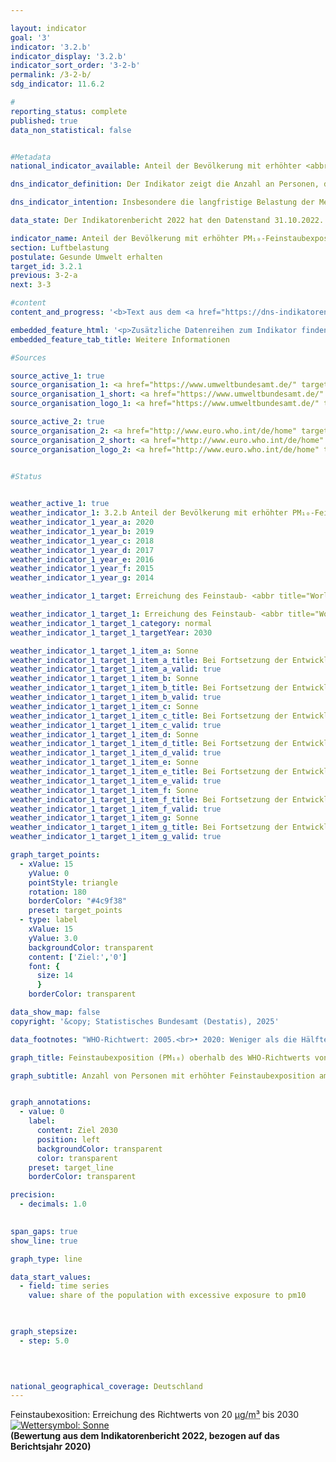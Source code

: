 ```yaml
---

layout: indicator        
goal: '3'        
indicator: '3.2.b'        
indicator_display: '3.2.b'        
indicator_sort_order: '3-2-b'        
permalink: /3-2-b/        
sdg_indicator: 11.6.2        

#
reporting_status: complete        
published: true        
data_non_statistical: false        


#Metadata        
national_indicator_available: Anteil der Bevölkerung mit erhöhter <abbr title="Feinstaub (Durchmesser kleiner 10&nbsp;Mikrometer)" tabindex="0">PM₁₀</abbr>-Feinstaubexposition        

dns_indicator_definition: Der Indikator zeigt die Anzahl an Personen, die an ihrem Wohnort im Jahresmittel einer Exposition von mehr als 20&nbsp;Mikrogramm (<abbr title="Mikrogramm" tabindex="0">µg</abbr>) Feinstaub <abbr title="Feinstaub (Durchmesser kleiner 10&nbsp;Mikrometer)" tabindex="0">PM₁₀</abbr> (Staubteilchen mit einem Durchmesser kleiner 10&nbsp;Mikrometer) pro Kubikmeter (<abbr title="Kubikmeter" tabindex="0">m³</abbr>) Luft ausgesetzt waren (nur Hintergrundbelastungen, ohne lokale Quellen).        

dns_indicator_intention: Insbesondere die langfristige Belastung der Menschen mit Feinstaub kann unter anderem zu Erkrankungen der Atemwege und des Herz-Kreislauf-Systems als auch zu einem erhöhten Risiko für Diabetes Mellitus Typ 2&nbsp;und neurodegenerative Erkrankungen führen. Zum besseren Schutz der Gesundheit soll daher bis zum Jahr 2030&nbsp;erreicht werden, dass kein Mensch in Deutschland an seinem Wohnort einer Feinstaubkonzentration (<abbr title="Feinstaub (Durchmesser kleiner 10&nbsp;Mikrometer)" tabindex="0">PM₁₀</abbr>) von mehr als 20&nbsp;Mikrogramm (<abbr title="Mikrogramm" tabindex="0">µg</abbr>) pro Kubikmeter (<abbr title="Kubikmeter" tabindex="0">m³</abbr>) Luft im Jahresmittel ausgesetzt ist. Der Richtwert von 20&nbsp;<abbr title="Mikrogramm pro Kubikmeter" tabindex="0">µg/m³</abbr> entspricht den Empfehlungen der Weltgesundheitsorganisation (<abbr title="World Health Organization (Weltgesundheitsorganisation)" tabindex="0">WHO</abbr>) und ist deutlich strenger als der in der Europäischen Union (<abbr title="Europäische Union" tabindex="0">EU</abbr>) geltende Grenzwert von 40&nbsp;<abbr title="Mikrogramm pro Kubikmeter" tabindex="0">µg/m³</abbr> im Jahresmittel.<br>Die <abbr title="Europäische Union" tabindex="0">EU</abbr>-Kommission hat am 26. Oktober 2022&nbsp;einen Vorschlag zur Änderung der Luftqualitäts-Richtlinie (<abbr title="Luftqualitäts-Richtlinie" tabindex="0">LQ-RL</abbr>) vorgestellt. Die Grenzwerte der <abbr title="Luftqualitäts-Richtlinie" tabindex="0">LQ-RL</abbr> sollen sich dabei künftig stärker an den aktualisierten Leitlinien der <abbr title="World Health Organization (Weltgesundheitsorganisation)" tabindex="0">WHO</abbr> orientieren, die im September 2021&nbsp;veröffentlicht wurden. Derzeit wird der Vorschlag der Kommission auf europäischer Ebene verhandelt. Es ist geplant, den Indikator und seine Ziele für den Bericht 2024&nbsp;entsprechend anzupassen.        

data_state: Der Indikatorenbericht 2022 hat den Datenstand 31.10.2022. Die Daten auf dieser Plattform werden regelmäßig aktualisiert, sodass online aktuellere Daten verfügbar sein können als im <a href="https://dns-indikatoren.de/assets/Publikationen/Indikatorenberichte/2022.pdf">Indikatorenbericht 2022</a> veröffentlicht.        

indicator_name: Anteil der Bevölkerung mit erhöhter PM₁₀-Feinstaubexposition        
section: Luftbelastung        
postulate: Gesunde Umwelt erhalten        
target_id: 3.2.1        
previous: 3-2-a        
next: 3-3        

#content         
content_and_progress: '<b>Text aus dem <a href="https://dns-indikatoren.de/assets/Publikationen/Indikatorenberichte/2022.pdf">Indikatorenbericht 2022&nbsp;</a></b><br><br>Als direkte Quellen von Feinstaub gelten die industrielle Erzeugung von Energie und Wärme, die Landwirtschaft, der Straßenverkehr und das Heizen, insbesondere mit festen Brennstoffen wie zum Beispiel Holz in privaten Kaminen oder Kaminöfen. Feinstaub kann jedoch auch durch sekundäre Partikelbildung infolge chemischer Reaktionen von Vorläufersubstanzen wie zum Beispiel Schwefel- und Stickstoffoxiden, Ammoniak oder Kohlenwasserstoffen entstehen.<br><br>Der in der Luft enthaltene Feinstaub (<abbr title="Feinstaub (Durchmesser kleiner 10&nbsp;Mikrometer)" tabindex="0">PM₁₀</abbr>) wird an insgesamt mehr als 370&nbsp;Luftmessstationen sowohl in Ballungsgebieten als auch in ländlichen Regionen in Deutschland erfasst. Für den Indikator werden aus methodischen Gründen nur diejenigen Messstationen berücksichtigt, die keinem direkten Feinstaubausstoß aus dem Verkehr oder anderen bedeutsamen lokalen Quellen ausgesetzt sind, da diese nur die punktuell erhöhte („Hot Spots“) und nicht die großflächige Belastung der Luft mit Feinstaub abbilden. Aus einer Kombination von Modellergebnissen mit den erhobenen Messdaten zur sogenannten Hintergrundbelastung wird die Feinstaubkonzentration für die gesamte Fläche Deutschlands ermittelt. In Kombination mit räumlichen Informationen zur Bevölkerungsverteilung lässt sich so die Anzahl der Personen bestimmen, an deren Wohnort im Jahresmittel die Feinstaubbelastung nicht mehr als 20&nbsp;Mikrogramm pro Kubikmeter Luft beträgt. Somit bildet der Indikator keine flächendeckende Einhaltung des Richtwerts ab, sondern eine auf die Wohnorte der Bevölkerung abseits starker Emissionsquellen für Feinstaub bezogene Einhaltung. Er gibt weder einen Hinweis auf die Höhe der Exposition der Bevölkerung insgesamt noch auf deren Variation im Jahresverlauf. Da bei der Modellrechnung die direkte Belastung aus lokalen Quellen unberücksichtigt bleibt, ist davon auszugehen, dass die tatsächliche Anzahl an Personen mit einer Feinstaubexposition an ihrem Wohnort oberhalb des <abbr title="World Health Organization (Weltgesundheitsorganisation)" tabindex="0">WHO</abbr>-Richtwerts höher ist, als dieser Indikator anzeigt. Nicht gesondert betrachtet werden durch diesen Indikator zudem die Belastungen durch kleinere Feinstaubpartikel (<abbr title="Feinstaub (Durchmesser kleiner 2,5&nbsp;Mikrometer)" tabindex="0">PM₂.₅</abbr> und <abbr title="Feinstaub (Durchmesser kleiner 0,1&nbsp;Mikrometer)" tabindex="0">PM₀.₁</abbr>).<br><br>Die Feinstaubexposition mit <abbr title="Feinstaub (Durchmesser kleiner 10&nbsp;Mikrometer)" tabindex="0">PM₁₀</abbr> ist im Zeitraum von 2007&nbsp;bis 2020&nbsp;deutlich gesunken. Während im Jahr 2007&nbsp;die durchschnittliche bevölkerungsgewichtete Feinstaubbelastung noch bei 18,9&nbsp;<abbr title="Mikrogramm pro Kubikmeter" tabindex="0">µg/m³</abbr> Luft lag, betrug sie im Jahr 2020&nbsp;nur noch etwa 12,3&nbsp;<abbr title="Mikrogramm pro Kubikmeter" tabindex="0">µg/m³</abbr>. Im gleichen Zeitraum ist auch die Anzahl der Personen deutlich zurückgegangen, die im Jahresmittel an ihrem Wohnort einer Feinstaubbelastung von mehr als 20&nbsp;<abbr title="Mikrogramm" tabindex="0">µg</abbr> PM₁₀/m³ Luft ausgesetzt waren: Im Jahr 2007&nbsp;waren es 29,7&nbsp;Millionen Personen, im Jahr 2020&nbsp;noch rund 400&nbsp;000&nbsp;Personen.<br><br>Dabei hat auch das Wetter einen Einfluss auf die gemessene Feinstaubbelastung. Ein Teil des starken Rückgangs ab 2011&nbsp;beruht vermutlich darauf, dass in den letzten Jahren vergleichsweise wenig austauscharme Wetterlagen in den Wintermonaten auftraten, wobei dieser Effekt seit dem Jahr 2015&nbsp;stagniert. Je nach Windstärke, &#8209;richtung und Lufttemperatur kann Feinstaub einerseits über die Luftströmungen in andere Regionen und Länder transportiert werden oder sich andererseits, bei austauscharmen Wetterlagen, am Ort seiner Entstehung anreichern.<br><br>Wenn sich die durchschnittliche Entwicklung der letzten Jahre weiter fortsetzt, kann das Ziel, die Bevölkerung flächendeckend einer Feinstaubexposition von unter 20&nbsp;<abbr title="Mikrogramm" tabindex="0">µg</abbr> PM₁₀/m³ Luft im Jahresmittel auszusetzen, voraussichtlich erreicht werden.'        

embedded_feature_html: '<p>Zusätzliche Datenreihen zum Indikator finden Sie <a href="https://dns-indikatoren.de/public/AddInfos/de/3_2_b.pdf" target="_blank" >hier</a>.</p><br><small>Hinweis: PDF-Dokumente können Sie sich (je nach Browsereinstellung) direkt in Ihrem Browser anzeigen lassen oder Sie laden das PDF-Dokument herunter und öffnen es mit einem PDF-Reader Ihrer Wahl. Eine Anleitung wie Sie für ausgewählte Browser die entsprechende Einstellung ändern können, finden Sie <a href="https://sdg-indikatoren.de/public/HowToPdfDownload.pdf/">hier</a>.</small>'
embedded_feature_tab_title: Weitere Informationen        

#Sources        

source_active_1: true
source_organisation_1: <a href="https://www.umweltbundesamt.de/" target="_blank" onclick="return confirm_alert('des Umweltbundesamts', 'De')">Umweltbundesamt</a>
source_organisation_1_short: <a href="https://www.umweltbundesamt.de/" target="_blank" onclick="return confirm_alert('des Umweltbundesamts', 'De')">Umweltbundesamt</a>
source_organisation_logo_1: <a href="https://www.umweltbundesamt.de/" target="_blank" onclick="return confirm_alert('des Umweltbundesamts', 'De')"><img src="https://dns-indikatoren.de/public/OrgImgDe/uba.png" alt="Umweltbundesamt" title=" Klicken Sie hier um zur Homepage der Organisation Umweltbundesamt zu gelangen." style="height:60px; width:148px; border:transparent"/></a>

source_active_2: true
source_organisation_2: <a href="http://www.euro.who.int/de/home" target="_blank" onclick="return confirm_alert('der Weltgesundheitsorganisation', 'De')">Weltgesundheitsorganisation</a>
source_organisation_2_short: <a href="http://www.euro.who.int/de/home" target="_blank" onclick="return confirm_alert('der Weltgesundheitsorganisation', 'De')">Weltgesundheitsorganisation</a>
source_organisation_logo_2: <a href="http://www.euro.who.int/de/home" target="_blank" onclick="return confirm_alert('der Weltgesundheitsorganisation', 'De')"><img src="https://dns-indikatoren.de/public/OrgImgDe/who.png" alt="Weltgesundheitsorganisation" title=" Klicken Sie hier um zur Homepage der Organisation Weltgesundheitsorganisation zu gelangen." style="height:60px; width:148px; border:transparent"/></a>
        

#Status        


weather_active_1: true
weather_indicator_1: 3.2.b Anteil der Bevölkerung mit erhöhter PM₁₀-Feinstaubexposition
weather_indicator_1_year_a: 2020
weather_indicator_1_year_b: 2019
weather_indicator_1_year_c: 2018
weather_indicator_1_year_d: 2017
weather_indicator_1_year_e: 2016
weather_indicator_1_year_f: 2015
weather_indicator_1_year_g: 2014

weather_indicator_1_target: Erreichung des Feinstaub- <abbr title="World Health Organization (Weltgesundheitsorganisation)" tabindex="0">WHO</abbr>-Richtwerts von 20&nbsp;Mikrogramm/Kubikmeter für <abbr title="Feinstaub (Durchmesser kleiner 10&nbsp;Mikrometer)" tabindex="0">PM₁₀</abbr> im Jahresmittel möglichst flächendeckend bis 2030

weather_indicator_1_target_1: Erreichung des Feinstaub- <abbr title="World Health Organization (Weltgesundheitsorganisation)" tabindex="0">WHO</abbr>-Richtwerts von 20&nbsp;Mikrogramm/Kubikmeter für <abbr title="Feinstaub (Durchmesser kleiner 10&nbsp;Mikrometer)" tabindex="0">PM₁₀</abbr> im Jahresmittel möglichst flächendeckend bis 2030
weather_indicator_1_target_1_category: normal
weather_indicator_1_target_1_targetYear: 2030

weather_indicator_1_target_1_item_a: Sonne
weather_indicator_1_target_1_item_a_title: Bei Fortsetzung der Entwicklung aus 2020 wäre der Zielwert erreicht oder um weniger als 5&nbsp;% der Differenz zwischen Zielwert und dem Wert aus 2020 verfehlt worden.
weather_indicator_1_target_1_item_a_valid: true
weather_indicator_1_target_1_item_b: Sonne
weather_indicator_1_target_1_item_b_title: Bei Fortsetzung der Entwicklung aus 2019 wäre der Zielwert erreicht oder um weniger als 5&nbsp;% der Differenz zwischen Zielwert und dem Wert aus 2019 verfehlt worden.
weather_indicator_1_target_1_item_b_valid: true
weather_indicator_1_target_1_item_c: Sonne
weather_indicator_1_target_1_item_c_title: Bei Fortsetzung der Entwicklung aus 2018 wäre der Zielwert erreicht oder um weniger als 5&nbsp;% der Differenz zwischen Zielwert und dem Wert aus 2018 verfehlt worden.
weather_indicator_1_target_1_item_c_valid: true
weather_indicator_1_target_1_item_d: Sonne
weather_indicator_1_target_1_item_d_title: Bei Fortsetzung der Entwicklung aus 2017 wäre der Zielwert erreicht oder um weniger als 5&nbsp;% der Differenz zwischen Zielwert und dem Wert aus 2017 verfehlt worden.
weather_indicator_1_target_1_item_d_valid: true
weather_indicator_1_target_1_item_e: Sonne
weather_indicator_1_target_1_item_e_title: Bei Fortsetzung der Entwicklung aus 2016 wäre der Zielwert erreicht oder um weniger als 5&nbsp;% der Differenz zwischen Zielwert und dem Wert aus 2016 verfehlt worden.
weather_indicator_1_target_1_item_e_valid: true
weather_indicator_1_target_1_item_f: Sonne
weather_indicator_1_target_1_item_f_title: Bei Fortsetzung der Entwicklung aus 2015 wäre der Zielwert erreicht oder um weniger als 5&nbsp;% der Differenz zwischen Zielwert und dem Wert aus 2015 verfehlt worden.
weather_indicator_1_target_1_item_f_valid: true
weather_indicator_1_target_1_item_g: Sonne
weather_indicator_1_target_1_item_g_title: Bei Fortsetzung der Entwicklung aus 2014 wäre der Zielwert erreicht oder um weniger als 5&nbsp;% der Differenz zwischen Zielwert und dem Wert aus 2014 verfehlt worden.
weather_indicator_1_target_1_item_g_valid: true        

graph_target_points:
  - xValue: 15
    yValue: 0
    pointStyle: triangle
    rotation: 180
    borderColor: "#4c9f38"
    preset: target_points
  - type: label
    xValue: 15
    yValue: 3.0
    backgroundColor: transparent
    content: ['Ziel:','0']
    font: {
      size: 14
      }
    borderColor: transparent        

data_show_map: false        
copyright: '&copy; Statistisches Bundesamt (Destatis), 2025'        

data_footnotes: "WHO-Richtwert: 2005.<br>• 2020: Weniger als die Hälfte von 1&nbsp;in der letzten besetzten Stelle, jedoch mehr als nichts.<br>• Alle Daten korrigiert.<br>• Die Daten basieren auf einer Sonderauswertung und sind nicht öffentlich zugänglich."        

graph_title: Feinstaubexposition (PM₁₀) oberhalb des WHO-Richtwerts von mindestens 20 µg pro m³ Luft im Jahresdurchschnitt        

graph_subtitle: Anzahl von Personen mit erhöhter Feinstaubexposition am Wohnort        


graph_annotations:
  - value: 0
    label:
      content: Ziel 2030
      position: left
      backgroundColor: transparent
      color: transparent
    preset: target_line
    borderColor: transparent        

precision: 
  - decimals: 1.0
            

span_gaps: true        
show_line: true        

graph_type: line        

data_start_values: 
  - field: time series
    value: share of the population with excessive exposure to pm10        

        

graph_stepsize: 
  - step: 5.0
            

                        

national_geographical_coverage: Deutschland                
---
```



<div>
  <div class="my-header">
    <label class="default">Feinstaubexosition: Erreichung des Richtwerts von 20&nbsp;<abbr title="Mikrogramm pro Kubikmeter" tabindex="0">µg/m³</abbr> bis 2030
      <a href="https://dns-indikatoren.de/status"><img src="https://sdg-indikatoren.de/public/Wettersymbole/Sonne.png" title="Bei Fortsetzung der Entwicklung aus 2020 wäre der Zielwert erreicht oder um weniger als 5&nbsp;% der Differenz zwischen Zielwert und dem Wert aus 2020 verfehlt worden." alt="Wettersymbol: Sonne"/>
      </a>
    </label>
  </div>
</div>
<div class="my-header-note">
  <label class="default"><b>(Bewertung aus dem Indikatorenbericht 2022, bezogen auf das Berichtsjahr 2020)
  </b></label>
</div>